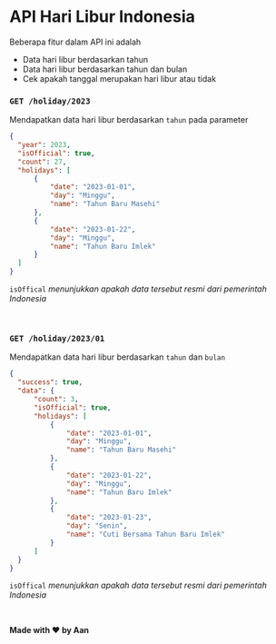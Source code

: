 # API Hari Libur Indonesia

Beberapa fitur dalam API ini adalah
- Data hari libur berdasarkan tahun
- Data hari libur berdasarkan tahun dan bulan
- Cek apakah tanggal merupakan hari libur atau tidak

### `GET /holiday/2023`
Mendapatkan data hari libur berdasarkan `tahun` pada parameter
  ```json
  {
    "year": 2023,
    "isOfficial": true,
    "count": 27,
    "holidays": [
        {
            "date": "2023-01-01",
            "day": "Minggu",
            "name": "Tahun Baru Masehi"
        },
        {
            "date": "2023-01-22",
            "day": "Minggu",
            "name": "Tahun Baru Imlek"
        }
    ]
  }
 ```
 `isOffical` _menunjukkan apakah data tersebut resmi dari pemerintah Indonesia_

<br>
 
### `GET /holiday/2023/01`
Mendapatkan data hari libur berdasarkan `tahun`  dan `bulan`
  ```json
  {
    "success": true,
    "data": {
        "count": 3,
        "isOfficial": true,
        "holidays": [
            {
                "date": "2023-01-01",
                "day": "Minggu",
                "name": "Tahun Baru Masehi"
            },
            {
                "date": "2023-01-22",
                "day": "Minggu",
                "name": "Tahun Baru Imlek"
            },
            {
                "date": "2023-01-23",
                "day": "Senin",
                "name": "Cuti Bersama Tahun Baru Imlek"
            }
        ]
    }
}
 ```
 `isOffical` _menunjukkan apakah data tersebut resmi dari pemerintah Indonesia_

<br>

**Made with ❤️ by Aan**

